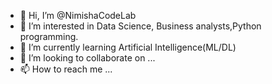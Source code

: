 - 👋 Hi, I’m @NimishaCodeLab
- 👀 I’m interested in Data Science, Business analysts,Python programming.
- 🌱 I’m currently learning Artificial Intelligence(ML/DL)
- 💞️ I’m looking to collaborate on ...
- 📫 How to reach me ...

<!---
NimishaCodeLab/NimishaCodeLab is a ✨ special ✨ repository because its `README.md` (this file) appears on your GitHub profile.
You can click the Preview link to take a look at your changes.
--->
